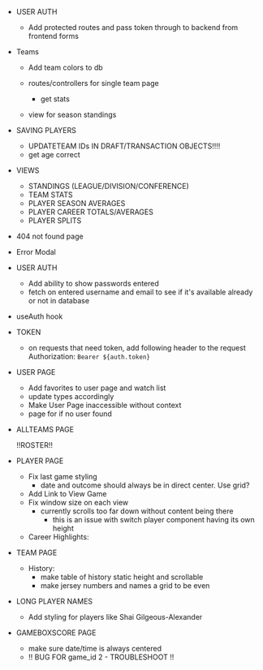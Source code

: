 <!-- BACKEND -->
- USER AUTH
    <!-- DONE - Verify email address is real or remove email check entirely -->
    - Add protected routes and pass token through to backend from frontend forms

- Teams
    - Add team colors to db
    - routes/controllers for single team page
        <!-- - get roster DONE -->
        - get stats

    - view for season standings
    <!-- - Add Coach field DONE -->

- SAVING PLAYERS
    - UPDATETEAM IDs IN DRAFT/TRANSACTION OBJECTS!!!!
    - get age correct

- VIEWS
    <!-- TEAM -->
    - STANDINGS (LEAGUE/DIVISION/CONFERENCE)
    - TEAM STATS

    <!-- PLAYER -->
    - PLAYER SEASON AVERAGES
    - PLAYER CAREER TOTALS/AVERAGES
    - PLAYER SPLITS



<!-- FRONTEND -->
- 404 not found page
- Error Modal

- USER AUTH
    <!-- - password & Confirm password: pass entered password into confirm password input and verify they match DONE -->
    - Add ability to show passwords entered
    <!-- - fix confirm_password DONE -->
    <!-- - Get login/signup working with backend DONE -->
    <!-- - Make dialog close with successful login DONE -->
    <!-- - Proper loading and error states on login/signup DONE -->
    - fetch on entered username and email to see if it's available already or not in database
    <!-- - Different pop up content depending on form state [ error, successful, default ] DONE -->
    <!-- - make sure user_id is passed to login when logging in DONE -->




- useAuth hook
    <!-- - finish setting up DONE -->
    <!-- - move context login/logout out of app.tsx DONE -->

- TOKEN
    - on requests that need token, add following header to the request
    Authorization: `Bearer ${auth.token}`

- USER PAGE
    - Add favorites to user page and watch list
    - update types accordingly 
    - Make User Page inaccessible without context
    - page for if no user found

- ALLTEAMS PAGE
    <!-- - Query parameters to go automatically to stats/schedule/roster view? DONE -->
    
    !!ROSTER!!
    <!-- - change icons to not be ugly DONE -->

- PLAYER PAGE
    <!-- - LOOP OVER TRANSACTIONS & PLAYER AWARDS DONE -->
    <!-- - Styling for player status DONE -->
    <!-- - Player Game Logs DONE -->
    - Fix last game styling
        - date and outcome should always be in direct center. Use grid?
    - Add Link to View Game
    - Fix window size on each view
        - currently scrolls too far down without content being there
            - this is an issue with switch player component having its own height
    - Career Highlights:
        <!-- - case if player has no awards DONE -->
        <!-- - fix length issue in career highlights DONE -->

- TEAM PAGE
    - History:
        - make table of history static height and scrollable
        - make jersey numbers and names a grid to be even

- LONG PLAYER NAMES
    - Add styling for players like Shai Gilgeous-Alexander

- GAMEBOXSCORE PAGE
    <!-- - Add query to grab all details about team record from expanded standings view DONE -->
    - make sure date/time is always centered
    - !! BUG FOR game_id 2 - TROUBLESHOOT !!